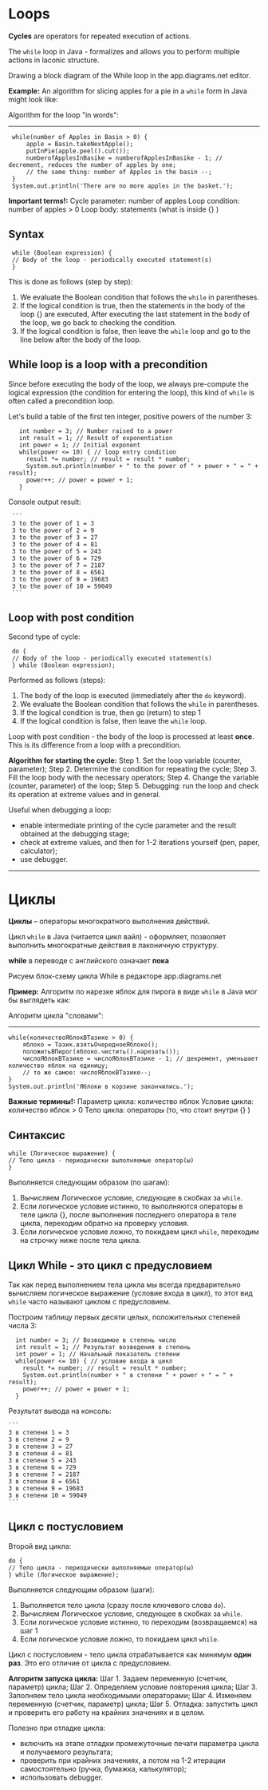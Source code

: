 # Loops

**Cycles** are operators for repeated execution of actions.

The `while` loop in Java - formalizes and allows you to perform multiple actions in
laconic structure.

Drawing a block diagram of the While loop in the app.diagrams.net editor.

**Example:**
An algorithm for slicing apples for a pie in a `while` form in Java might look like:

Algorithm for the loop "in words":
_______________________
     while(number of Apples in Basin > 0) {
         apple = Basin.takeNextApple();
         putInPie(apple.peel().cut());
         numberofApplesInBasike = numberofApplesInBasike - 1; // decrement, reduces the number of apples by one;
         // the same thing: number of Apples in the basin --;
     }
     System.out.println('There are no more apples in the basket.');

**Important terms!:**
Cycle parameter: number of apples
Loop condition: number of apples > 0
Loop body: statements (what is inside {} )

## Syntax

     while (Boolean expression) {
     // Body of the loop - periodically executed statement(s)
     }

This is done as follows (step by step):
1. We evaluate the Boolean condition that follows the `while` in parentheses.
2. If the logical condition is true, then the statements in the body of the loop {} are executed,
   After executing the last statement in the body of the loop, we go back to checking the condition.
3. If the logical condition is false, then leave the `while` loop and go to the line below after the body of the loop.

## While loop is a loop with a precondition

Since before executing the body of the loop, we always pre-compute the logical expression (the condition for entering the loop),
this kind of `while` is often called a precondition loop.

Let's build a table of the first ten integer, positive powers of the number 3:

       int number = 3; // Number raised to a power
       int result = 1; // Result of exponentiation
       int power = 1; // Initial exponent
       while(power <= 10) { // loop entry condition
         result *= number; // result = result * number;
         System.out.println(number + " to the power of " + power + " = " + result);
         power++; // power = power + 1;
       }

Console output result:

     ```
     3 to the power of 1 = 3
     3 to the power of 2 = 9
     3 to the power of 3 = 27
     3 to the power of 4 = 81
     3 to the power of 5 = 243
     3 to the power of 6 = 729
     3 to the power of 7 = 2187
     3 to the power of 8 = 6561
     3 to the power of 9 = 19683
     3 to the power of 10 = 59049
     ```

## Loop with post condition

Second type of cycle:

     do {
     // Body of the loop - periodically executed statement(s)
     } while (Boolean expression);

Performed as follows (steps):
1. The body of the loop is executed (immediately after the `do` keyword).
2. We evaluate the Boolean condition that follows the `while` in parentheses.
3. If the logical condition is true, then go (return) to step 1
4. If the logical condition is false, then leave the `while` loop.

Loop with post condition - the body of the loop is processed at least **once**.
This is its difference from a loop with a precondition.

**Algorithm for starting the cycle:**
Step 1. Set the loop variable (counter, parameter);
Step 2. Determine the condition for repeating the cycle;
Step 3. Fill the loop body with the necessary operators;
Step 4. Change the variable (counter, parameter) of the loop;
Step 5. Debugging: run the loop and check its operation at extreme values and in general.

Useful when debugging a loop:
- enable intermediate printing of the cycle parameter and the result obtained at the debugging stage;
- check at extreme values, and then for 1-2 iterations yourself (pen, paper, calculator);
- use debugger.

____________________________________________________

# Циклы 

**Циклы** – операторы многократного выполнения действий.

Цикл `while` в Java (читается цикл вайл) - оформляет, позволяет выполнить многократные действия в
лаконичную структуру.

**while** в переводе с английского означает **пока**

Рисуем блок-схему цикла While в редакторе app.diagrams.net

**Пример:**
Алгоритм по нарезке яблок для пирога в виде `while` в Java мог бы выглядеть как:

Алгоритм цикла "словами":
_______________________
    while(количествоЯблокВТазике > 0) {
        яблоко = Tазик.взятьОчередноеЯблоко();
        положитьВПирог(яблоко.чистить().нарезать());
        числоЯблокВТазике = числоЯблокВТазике - 1; // декремент, уменьшает количество яблок на единицу;
        // то же самое: числоЯблокВТазике--;
    }
    System.out.println('Яблоки в корзине закончились.');

**Важные термины!:**
Параметр цикла: количество яблок
Условие цикла: количество яблок > 0
Тело цикла: операторы (то, что стоит внутри {} )

## Синтаксис

    while (Логическое выражение) {
    // Тело цикла - периодически выполняемые оператор(ы)
    }

Выполняется следующим образом (по шагам):
1. Вычисляем Логическое условие, следующее в скобках за `while`.
2. Если логическое условие истинно, то выполняются операторы в теле цикла {},
   после выполнения последнего оператора в теле цикла, переходим обратно на проверку условия.
3. Если логическое условие ложно, то покидаем цикл `while`, переходим на строчку ниже после тела цикла.

## Цикл While - это цикл с предусловием

Так как перед выполнением тела цикла мы всегда предварительно вычисляем логическое выражение (условие входа в цикл),
то этот вид `while` часто называют циклом с предусловием.

Построим таблицу первых десяти целых, положительных степеней числа 3:

      int number = 3; // Возводимое в степень число
      int result = 1; // Результат возведения в степень
      int power = 1; // Начальный показатель степени
      while(power <= 10) { // условие входа в цикл
        result *= number; // result = result * number;
        System.out.println(number + " в степени " + power + " = " + result);
        power++; // power = power + 1;
      }

Результат вывода на консоль:

    ```
    3 в степени 1 = 3
    3 в степени 2 = 9
    3 в степени 3 = 27
    3 в степени 4 = 81
    3 в степени 5 = 243
    3 в степени 6 = 729
    3 в степени 7 = 2187
    3 в степени 8 = 6561
    3 в степени 9 = 19683
    3 в степени 10 = 59049
    ```

## Цикл с постусловием

Второй вид цикла:

    do {
    // Тело цикла - периодически выполняемые оператор(ы)
    } while (Логическое выражение);

Выполняется следующим образом (шаги):
1. Выполняется тело цикла (сразу после ключевого слова `do`).
2. Вычисляем Логическое условие, следующее в скобках за `while`.
3. Если логическое условие истинно, то переходим (возвращаемся) на шаг 1
4. Если логическое условие ложно, то покидаем цикл `while`.

Цикл с постусловием - тело цикла отрабатывается как минимум **один раз**.
Это его отличие от цикла с предусловием.

**Алгоритм запуска цикла:**
Шаг 1. Задаем переменную (счетчик, параметр) цикла;
Шаг 2. Определяем условие повторения цикла;
Шаг 3. Заполняем тело цикла необходимыми операторами;
Шаг 4. Изменяем переменную (счетчик, параметр) цикла;
Шаг 5. Отладка: запустить цикл и проверить его работу на крайних значениях и в целом.

Полезно при отладке цикла:
- включить на этапе отладки промежуточные печати параметра цикла и получаемого результата;
- проверить при крайних значениях, а потом на 1-2 итерации самостоятельно (ручка, бумажка, калькулятор);
- использовать debugger.
